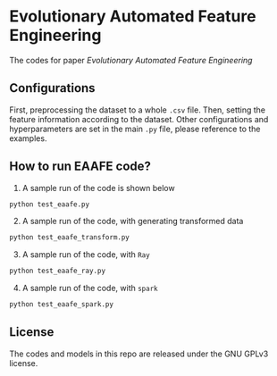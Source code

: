 # Evolutionary Automated Feature Engineering

The codes for paper *Evolutionary Automated Feature Engineering*

## Configurations

First, preprocessing the dataset to a whole `.csv` file. Then, setting the feature information according to the dataset. Other configurations and hyperparameters are set in the main `.py` file, please reference to the examples.

## How to run EAAFE code?
1. A sample run of the code is shown below
```bash
python test_eaafe.py
```
2. A sample run of the code, with generating transformed data
```bash
python test_eaafe_transform.py
```
3. A sample run of the code, with `Ray`
```bash
python test_eaafe_ray.py
```
4. A sample run of the code, with `spark`
```bash
python test_eaafe_spark.py
```

## License

The codes and models in this repo are released under the GNU GPLv3 license.